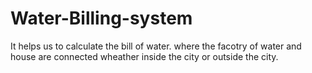 # Water-Billing-system
It helps us to calculate the bill of water. where the facotry of water and house are connected wheather inside the city or outside the city.
